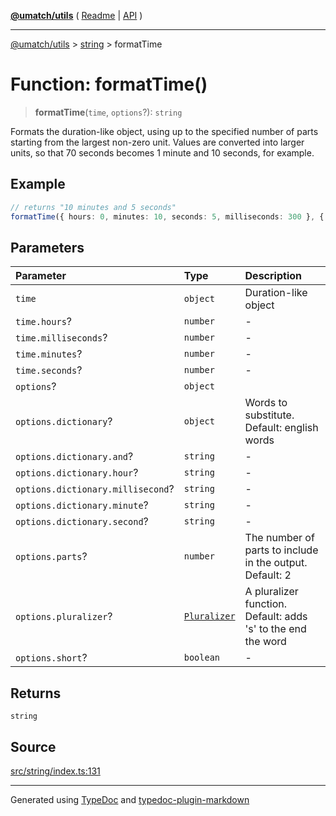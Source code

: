 [**@umatch/utils**](../../README.md) ( [Readme](../../README.md) \| [API](../../API.md) )

---

[@umatch/utils](../../API.md) > [string](../README.md) > formatTime

# Function: formatTime()

> **formatTime**(`time`, `options`?): `string`

Formats the duration-like object, using up to the specified number
of parts starting from the largest non-zero unit. Values are
converted into larger units, so that 70 seconds becomes 1 minute
and 10 seconds, for example.

## Example

```ts
// returns "10 minutes and 5 seconds"
formatTime({ hours: 0, minutes: 10, seconds: 5, milliseconds: 300 }, { parts: 2 });
```

## Parameters

| Parameter                         | Type                                                     | Description                                                  |
| :-------------------------------- | :------------------------------------------------------- | :----------------------------------------------------------- |
| `time`                            | `object`                                                 | Duration-like object                                         |
| `time.hours`?                     | `number`                                                 | -                                                            |
| `time.milliseconds`?              | `number`                                                 | -                                                            |
| `time.minutes`?                   | `number`                                                 | -                                                            |
| `time.seconds`?                   | `number`                                                 | -                                                            |
| `options`?                        | `object`                                                 |                                                              |
| `options.dictionary`?             | `object`                                                 | Words to substitute. Default: english words                  |
| `options.dictionary.and`?         | `string`                                                 | -                                                            |
| `options.dictionary.hour`?        | `string`                                                 | -                                                            |
| `options.dictionary.millisecond`? | `string`                                                 | -                                                            |
| `options.dictionary.minute`?      | `string`                                                 | -                                                            |
| `options.dictionary.second`?      | `string`                                                 | -                                                            |
| `options.parts`?                  | `number`                                                 | The number of parts to include in the output. Default: 2     |
| `options.pluralizer`?             | [`Pluralizer`](../type-aliases/type-alias.Pluralizer.md) | A pluralizer function. Default: adds 's' to the end the word |
| `options.short`?                  | `boolean`                                                | -                                                            |

## Returns

`string`

## Source

[src/string/index.ts:131](https://github.com/umatch-oficial/utils/blob/106c322/src/string/index.ts#L131)

---

Generated using [TypeDoc](https://typedoc.org/) and [typedoc-plugin-markdown](https://www.npmjs.com/package/typedoc-plugin-markdown)
